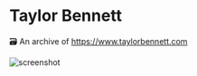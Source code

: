 # Taylor Bennett

🗃️ An archive of https://www.taylorbennett.com

![screenshot](https://github.com/user-attachments/assets/927a6636-aee4-4af0-b7df-4140d79a8a5f)
